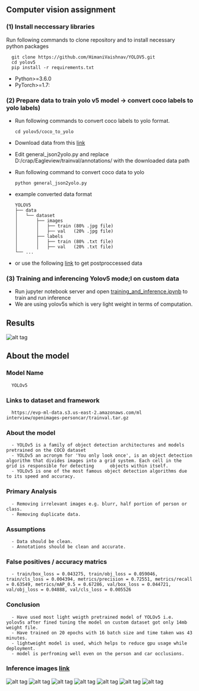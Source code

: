 ## Computer vision assignment 

### (1) Install neccessary libraries

      
Run following commands to clone repository and to install necessary python packages

      git clone https://github.com/HimaniVaishnav/YOLOV5.git  
      cd yolov5  
      pip install -r requirements.txt  

- Python>=3.6.0
- PyTorch>=1.7: 

### (2) Prepare data to train yolo v5 model -> convert coco labels to yolo labels)
- Run following commands to convert coco labels to yolo format.

      cd yolov5/coco_to_yolo

- Download data from this [link](https://evp-ml-data.s3.us-east-2.amazonaws.com/ml%20interview/openimages-personcar/trainval.tar.gz)
- Edit general_json2yolo.py and replace D:/crap/Eagleview/trainval/annotations/ with the downloaded data path
- Run following command to convert coco data to yolo

      python general_json2yolo.py

- example converted data format

      YOLOV5  
      ├── data  
      │   └── dataset  
      │       ├── images   
      │       │   ├── train (80% .jpg file)  
      │       │   ├── val   (20% .jpg file)  
      │       ├── labels  
      │       │   ├── train (80% .txt file)  
      │       │   ├── val   (20% .txt file)    
      └── ...
      
- or use the following [link](https://drive.google.com/file/d/1NH1TQOuChONS_L4GPvX272eVOeCwvYyZ/view?usp=sharing) to get postproccessed data


### (3) Training and inferencing Yolov5 mode;l on custom data

- Run jupyter notebook server and open [training_and_inference.ipynb](training_and_inference.ipynb) to train and run inference    
- We are using yolov5s which is very light weight in terms of computation.                                                             
                                                                                          
## Results

![alt tag](https://github.com/HimaniVaishnav/YOLOV5/blob/main/runs/train/exp/val_batch2_pred.jpg)


## About the model

### Model Name
      
      YOLOv5
 
### Links to dataset and framework

      https://evp-ml-data.s3.us-east-2.amazonaws.com/ml interview/openimages-personcar/trainval.tar.gz 
     
### About the model

      - YOLOv5 is a family of object detection architectures and models pretrained on the COCO dataset
      - YOLOv5 an acronym for 'You only look once', is an object detection algorithm that divides images into a grid system. Each cell in the grid is responsible for detecting      objects within itself.
      - YOLOv5 is one of the most famous object detection algorithms due to its speed and accuracy.
      
### Primary Analysis

      - Removing irrelevant images e.g. blurr, half portion of person or class.
      - Removing duplicate data.
     
### Assumptions

      - Data should be clean.
      - Annotations should be clean and accurate.
    
### False positives / accuracy matrics
     
      - train/box_loss = 0.043275, train/obj_loss = 0.059046, train/cls_loss = 0.004394, metrics/precision = 0.72551, metrics/recall = 0.63549, metrics/mAP_0.5 = 0.67286, val/box_loss = 0.044721, val/obj_loss = 0.04888, val/cls_loss = 0.005526
      
### Conclusion

      - Have used most light weigth pretrained model of YOLOv5 i.e. yolov5s after fined tuning the model on custom dataset got only 14mb weight file.
      - Have trained on 20 epochs with 16 batch size and time taken was 43 minutes.
      - lightweight model is used, which helps to reduce gpu usage while deployment.
      - model is perfroming well even on the person and car occlusions.
      
      
### Inference images [link](https://github.com/HimaniVaishnav/YOLOV5/blob/main/runs/detect/exp)      
  ![alt tag](https://github.com/HimaniVaishnav/YOLOV5/blob/main/runs/detect/exp/image_000000113.jpg)
  ![alt tag](https://github.com/HimaniVaishnav/YOLOV5/blob/main/runs/detect/exp/image_000000144.jpg)
  ![alt tag](https://github.com/HimaniVaishnav/YOLOV5/blob/main/runs/detect/exp/image_000000149.jpg)
  ![alt tag](https://github.com/HimaniVaishnav/YOLOV5/blob/main/runs/detect/exp/image_000000216.jpg)
  ![alt tag](https://github.com/HimaniVaishnav/YOLOV5/blob/main/runs/detect/exp/image_000000221.jpg)
  ![alt tag](https://github.com/HimaniVaishnav/YOLOV5/blob/main/runs/detect/exp/image_000000365.jpg)
  ![alt tag](https://github.com/HimaniVaishnav/YOLOV5/blob/main/runs/detect/exp/image_000000180.jpg)
      
      
      


      
      
      
                            
                           



      



